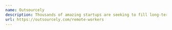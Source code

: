 ```yaml
---
name: Outsourcely
description: Thousands of amazing startups are seeking to fill long-term remote positions.
url: https://outsourcely.com/remote-workers
---
```

